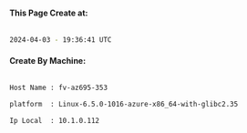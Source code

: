 
   
#### This Page Create at:

```bash

2024-04-03 - 19:36:41 UTC

```

#### Create By Machine:

```bash

Host Name : fv-az695-353

platform  : Linux-6.5.0-1016-azure-x86_64-with-glibc2.35

Ip Local  : 10.1.0.112

```

